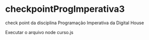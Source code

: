 # checkpointProgImperativa3
check point da disciplina Programação Imperativa da Digital House

Executar o arquivo node curso.js
